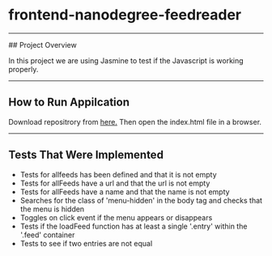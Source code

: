 # frontend-nanodegree-feedreader
<hr>
## Project Overview

In this project we are using Jasmine to test if the Javascript is working properly. 
<hr>

##  How to Run Appilcation

Download repositrory from <a href="https://github.com/ahmed-saber-omar/frontend-nanodegree-feedreader-master.git">here.</a>
Then open the index.html file in a browser.
<hr>

##  Tests That Were Implemented

* Tests for allfeeds has been defined and that it is not empty 
* Tests for allFeeds have a url and that the url is not empty
* Tests for allFeeds have a name and that the name is not empty 
* Searches for the class of 'menu-hidden' in the body tag and checks that the menu is hidden
* Toggles on click event if the menu appears or disappears
* Tests if the loadFeed function has at least a single '.entry' within the '.feed' container
* Tests to see if two entries are not equal
